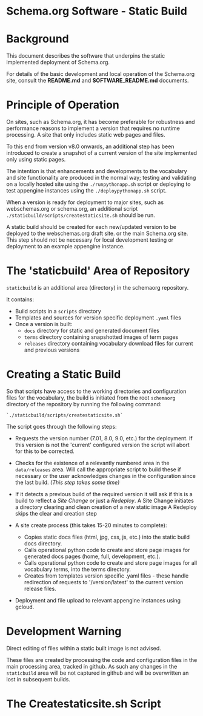 Schema.org Software - Static Build
==================================

Background
==========
This document describes the software that underpins the static implemented deployment of Schema.org. 

For details of the basic development and local operation of the Schema.org site, consult the **README.md** and **SOFTWARE_README.md** documents.

Principle of Operation
======================
On sites, such as Schema.org, it has become preferable for robustness and performance reasons to implement a version that requires no runtime processing.   A site that only includes static web pages and files.

To this end from version v8.0 onwards, an additional step has been introduced to create a snapshot of a current version of the site implemented only using static pages.

The intention is that enhancements and developments to the vocabulary and site functionality are produced in the normal way; testing and validating on a locally hosted site using the `./runpythonapp.sh` script or deploying to test appengine instances using the `./deploypythonapp.sh` script.

When a version is ready for deployment to major sites, such as webschemas.org or schema.org, an additional script `./staticbuild/scripts/createstaticsite.sh` should be run.  

A static build should be created for each new/updated version to be deployed to the webschemas.org draft site. or the main Schema.org site.  This step should not be necessary for local development testing or deployment to an example appengine instance.


The 'staticbuild' Area of Repository
====================================

`staticbuild` is an additional area (directory) in the schemaorg repository.

It contains:
 * Build scripts in a `scripts` directory
 * Templates and sources for version specific deployment `.yaml` files
 * Once a version is built:
   * `docs` directory for static and generated document files
   * `terms` directory containing snapshotted images of term pages
   * `releases` directory containing vocabulary download files for current and previous versions
  
Creating a Static Build
=======================
So that scripts have access to the working directories and configuration files for the vocabulary, the build is initiated from the root `schemaorg` directory of the repository by running the following command:

    `./staticbuild/scripts/createstaticsite.sh`

The script goes through the following steps:

 * Requests the version number (7.01, 8.0, 9.0, etc.) for the deployment.
   If this version is not the 'current' configured version the script will abort for this to be corrected.
   
 * Checks for the existence of a relevantly numbered area in the `data/releases` area.
   Will call the appropriate script to build these if necessary or the user acknowledges changes in the configuration since the last build.
   _(This step takes some time)_
   
 * If it detects a previous build of the required version it will ask if this is a build to reflect a *Site Change* or just a *Redeploy*.
   A Site Change initiates a directory clearing and clean creation of a new static image
   A Redeploy skips the clear and creation step
   
 * A site create process (this takes 15-20 minutes to complete):
   * Copies static docs files (html, jpg, css, js, etc.) into the static build docs directory.
   * Calls operational python code to create and store page images for generated docs pages (home, full, development, etc.).
   * Calls operational python code to create and store page images for all vocabulary terms, into the terms directory.
   * Creates from templates version specific .yaml files - these handle redirection of requests to '/version/latest' to the current version release files.
   
 * Deployment and file upload to relevant appengine instances using gcloud.
 
Development Warning
===================

Direct editing of files within a static built image is not advised.

These files are created by processing the code and configuration files in the main processing area, tracked in github.  As such any changes in the `staticbuild` area will be not captured in github and will be overwritten an lost in subsequent builds.



The Createstaticsite.sh Script
==============================
